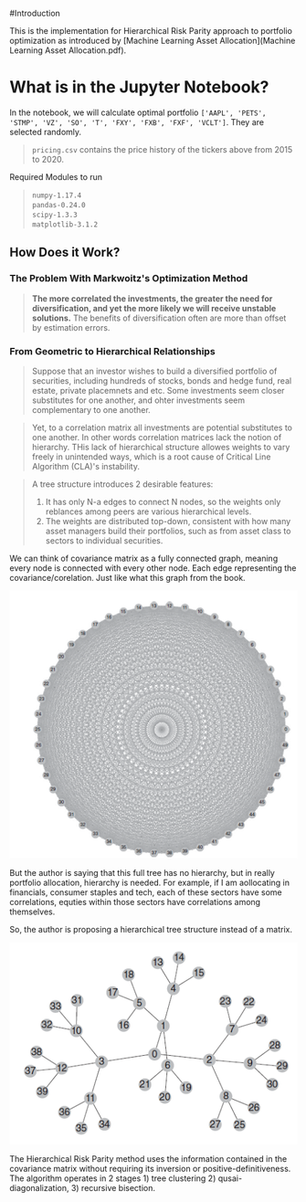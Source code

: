 #Introduction

This is the implementation for Hierarchical Risk Parity approach to portfolio optimization
as introduced by [Machine Learning Asset Allocation](Machine Learning Asset Allocation.pdf).

# What is in the Jupyter Notebook?

In the notebook, we will calculate optimal portfolio `['AAPL', 'PETS', 'STMP', 'VZ', 'SO', 'T', 'FXY', 'FXB', 'FXF', 'VCLT']`. They are selected randomly.

>`pricing.csv` contains the price history of the tickers above from 2015 to 2020.

Required Modules to run
> `numpy-1.17.4`\
> `pandas-0.24.0`\
> `scipy-1.3.3` \
> `matplotlib-3.1.2`

## How Does it Work?

### The Problem With Markwoitz's Optimization Method
>**The more correlated the investments, the greater the need for diversification, and yet the more likely we will receive unstable solutions.** The benefits of diversification often are more than offset by estimation errors.

### From Geometric to Hierarchical Relationships

> Suppose that an investor wishes to build a diversified portfolio of securities, including hundreds of stocks, bonds and hedge fund, real estate, private placemnets and etc. Some investments seem closer substitutes for one another, and ohter investments seem complementary to one another. 

> Yet, to a correlation matrix all investments are potential substitutes to one another. In other words correlation matrices lack the notion of hierarchy.  THis lack of hierarchical structure allowes weights to vary freely in unintended ways, which is a root cause of Critical Line Algorithm (CLA)'s instability. 

> A tree structure introduces 2 desirable features: 
>1. It has only N-a edges to connect N nodes, so the weights only reblances among peers are various hierarchical levels.
>2. The weights are distributed top-down, consistent with how many asset managers build their portfolios, such as from asset class to sectors to individual securities.

We can think of covariance matrix as a fully connected graph, meaning every node is connected with every other node. Each edge representing the covariance/corelation. Just like what this graph from the book.

!["full tree"](images/full_tree.png)

But the author is saying that this full tree has no hierarchy, but in really portfolio allocation, hierarchy is needed. For example, if I am aollocating in financials, consumer staples and tech, each of these sectors have some correlations, equties within those sectors have correlations among themselves.

So, the author is proposing a hierarchical tree structure instead of a matrix.

!["partial tree"](images/partial_tree.png)

The Hierarchical Risk Parity method uses the information contained in the covariance matrix without requiring its inversion or positive-definitiveness. The algorithm operates in 2 stages 1) tree clustering 2) qusai-diagonalization, 3) recursive bisection.


